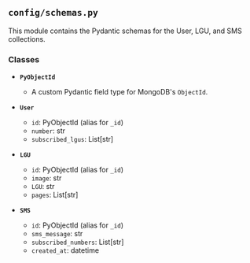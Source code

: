 ## `config/schemas.py`

This module contains the Pydantic schemas for the User, LGU, and SMS collections.

### Classes

- **`PyObjectId`**
  - A custom Pydantic field type for MongoDB's `ObjectId`.

- **`User`**
  - `id`: PyObjectId (alias for `_id`)
  - `number`: str
  - `subscribed_lgus`: List[str]

- **`LGU`**
  - `id`: PyObjectId (alias for `_id`)
  - `image`: str
  - `LGU`: str
  - `pages`: List[str]

- **`SMS`**
  - `id`: PyObjectId (alias for `_id`)
  - `sms_message`: str
  - `subscribed_numbers`: List[str]
  - `created_at`: datetime